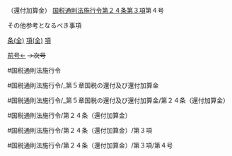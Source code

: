 （還付加算金）
[国税通則法施行令第２４条第３項](国税通則法施行＿令＿第２４条第３項)第４号

その他参考となるべき事項

[条(全)](国税通則法施行＿令＿第２４条_.md)    [項(全)](国税通則法施行＿令＿第２４条第３項_.md)    [項](国税通則法施行＿令＿第２４条第３項.md)

[前号←](国税通則法施行＿令＿第２４条第３項第３号.md)  ~~→次号~~

#国税通則法施行令

#国税通則法施行令/_第５章国税の還付及び還付加算金

#国税通則法施行令/_第５章国税の還付及び還付加算金/第２４条（還付加算金）

#国税通則法施行令/第２４条（還付加算金）

#国税通則法施行令/第２４条（還付加算金）/第３項

#国税通則法施行令/第２４条（還付加算金）/第３項/第４号

